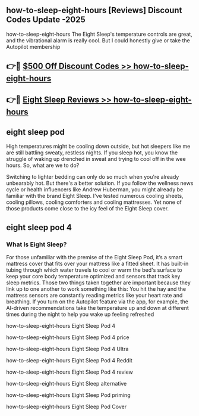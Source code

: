 ## how-to-sleep-eight-hours [Reviews​] Discount Codes Update -2025

how-to-sleep-eight-hours The Eight Sleep's temperature controls are great, and the vibrational alarm is really cool. But I could honestly give or take the Autopilot membership

## 👉🔴 [$500 Off Discount Codes >> how-to-sleep-eight-hours](http://download.freeplayer.one?title=how-to-sleep-eight-hours&ref=18-ES)

## 👉🔴 [Eight Sleep Reviews >> how-to-sleep-eight-hours](http://download.freeplayer.one?title=how-to-sleep-eight-hours&ref=18-ES)

## eight sleep pod

High temperatures might be cooling down outside, but hot sleepers like me are still battling sweaty, restless nights. If you sleep hot, you know the struggle of waking up drenched in sweat and trying to cool off in the wee hours. So, what are we to do?

Switching to lighter bedding can only do so much when you're already unbearably hot. But there's a better solution. If you follow the wellness news cycle or health influencers like Andrew Huberman, you might already be familiar with the brand Eight Sleep. I've tested numerous cooling sheets, cooling pillows, cooling comforters and cooling mattresses. Yet none of those products come close to the icy feel of the Eight Sleep cover.

## eight sleep pod 4

### What Is Eight Sleep?

For those unfamiliar with the premise of the Eight Sleep Pod, it’s a smart mattress cover that fits over your mattress like a fitted sheet. It has built-in tubing through which water travels to cool or warm the bed's surface to keep your core body temperature optimized and sensors that track key sleep metrics. Those two things taken together are important because they link up to one another to work something like this: You hit the hay and the mattress sensors are constantly reading metrics like your heart rate and breathing. If you turn on the Autopilot feature via the app, for example, the AI-driven recommendations take the temperature up and down at different times during the night to help you wake up feeling refreshed

how-to-sleep-eight-hours Eight Sleep Pod 4

how-to-sleep-eight-hours Eight Sleep Pod 4 price

how-to-sleep-eight-hours Eight Sleep Pod 4 Ultra

how-to-sleep-eight-hours Eight Sleep Pod 4 Reddit

how-to-sleep-eight-hours Eight Sleep Pod 4 review

how-to-sleep-eight-hours Eight Sleep alternative

how-to-sleep-eight-hours Eight Sleep Pod priming

how-to-sleep-eight-hours Eight Sleep Pod Cover